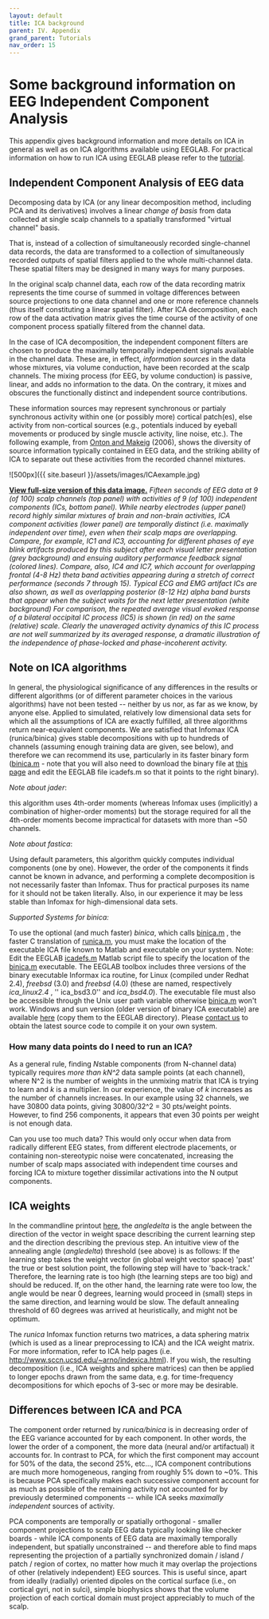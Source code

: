 ```yaml
---
layout: default
title: ICA background 
parent: IV. Appendix
grand_parent: Tutorials
nav_order: 15
---
```


Some background information on EEG Independent Component Analysis
=================================================================

This appendix gives background information and more details on ICA in general as well as on ICA algorithms available using EEGLAB.
For practical information on how to run ICA using EEGLAB please refer to the [tutorial]( /tutorials/single-subject/decomposing-data-using-ICA).



Independent Component Analysis of EEG data
------------------------------------------

Decomposing data by ICA (or any linear decomposition method, including
PCA and its derivatives) involves a linear *change of basis* from data
collected at single scalp channels to a spatially transformed "virtual
channel" basis. 

That is, instead of a collection of simultaneously
recorded single-channel data records, the data are transformed to a
collection of simultaneously recorded outputs of spatial filters applied
to the whole multi-channel data. These spatial filters may be designed
in many ways for many purposes.

In the original scalp channel data, each row of the data recording
matrix represents the time course of summed in voltage differences
between source projections to one data channel and one or more reference
channels (thus itself constituting a linear spatial filter). After ICA
decomposition, each row of the data activation matrix gives the time
course of the activity of one component process spatially filtered from
the channel data.

In the case of ICA decomposition, the independent component filters are
chosen to produce the maximally temporally independent signals available
in the channel data. These are, in effect, *information sources* in the
data whose mixtures, via volume conduction, have been recorded at the
scalp channels. The mixing process (for EEG, by volume conduction) is
passive, linear, and adds no information to the data. On the contrary,
it mixes and obscures the functionally distinct and independent source
contributions.

These information sources may represent synchronous or partialy
synchronous activity within one (or possibly more) cortical patch(es),
else activity from non-cortical sources (e.g., potentials induced by
eyeball movements or produced by single muscle activity, line noise,
etc.). The following example, from [Onton and
Makeig](http://sccn.ucsd.edu/papers/OntonMakeig_ICAERSP06.pdf) (2006),
shows the diversity of source information typically contained in EEG
data, and the striking ability of ICA to separate out these activities
from the recorded channel mixtures.




![500px]({{ site.baseurl }}/assets/images/ICAexample.jpg)




**[View full-size version of this data
image.](/Media:ICAexample_big.jpg "wikilink")** *Fifteen seconds of
EEG data at 9 (of 100) scalp channels (top panel) with activities of 9
(of 100) independent components (ICs, bottom panel). While nearby
electrodes (upper panel) record highly similar mixtures of brain and
non-brain activities, ICA component activities (lower panel) are
temporally distinct (i.e. maximally independent over time), even when
their scalp maps are overlapping. Compare, for example, IC1 and IC3,
accounting for different phases of eye blink artifacts produced by
this subject after each visual letter presentation (grey background)
and ensuing auditory performance feedback signal (colored lines).
Compare, also, IC4 and IC7, which account for overlapping frontal (4-8
Hz) theta band activities appearing during a stretch of correct
performance (seconds 7 through 15). Typical ECG and EMG artifact ICs
are also shown, as well as overlapping posterior (8-12 Hz) alpha band
bursts that appear when the subject waits for the next letter
presentation (white background) For comparison, the repeated average
visual evoked response of a bilateral occipital IC process (IC5) is
shown (in red) on the same (relative) scale. Clearly the unaveraged
activity dynamics of this IC process are not well summarized by its
averaged response, a dramatic illustration of the independence of
phase-locked and phase-incoherent activity.*


Note on ICA algorithms
-----------------------
In general,
the physiological significance of any differences in the results or
different algorithms (or of different parameter choices in the various
algorithms) have not been tested -- neither by us nor, as far as we
know, by anyone else. Applied to simulated, relatively low dimensional
data sets for which all the assumptions of ICA are exactly fulfilled,
all three algorithms return near-equivalent components. We are satisfied
that Infomax ICA (runica/binica) gives stable decompositions with up to
hundreds of channels (assuming enough training data are given, see
below), and therefore we can recommend its use, particularly in its
faster binary form ([binica.m](http://sccn.ucsd.edu/eeglab/locatefile.php?file=binica.m) - note that you will also need
to download the binary file at [this page](/Binica "wikilink") and edit
the EEGLAB file icadefs.m so that it points to the right binary).
 
 *Note about jader*: 
 
 this algorithm uses 4th-order moments (whereas Infomax
uses (implicitly) a combination of higher-order moments) but the storage
required for all the 4th-order moments become impractical for datasets
with more than \~50 channels. 

*Note about fastica*: 

Using default
parameters, this algorithm quickly computes individual components (one
by one). However, the order of the components it finds cannot be known
in advance, and performing a complete decomposition is not necessarily
faster than Infomax. Thus for practical purposes its name for it should
not be taken literally. Also, in our experience it may be less stable
than Infomax for high-dimensional data sets.


*Supported Systems for binica:*
 
To use the optional (and much
faster) *binica*, which calls [binica.m](http://sccn.ucsd.edu/eeglab/locatefile.php?file=binica.m) , the faster C
translation of [runica.m](http://sccn.ucsd.edu/eeglab/locatefile.php?file=runica.m), you must make the location of the
executable ICA file known to Matlab and executable on your system. Note:
Edit the EEGLAB [icadefs.m](http://sccn.ucsd.edu/eeglab/locatefile.php?file=icadefs.m) Matlab script file to specify the
location of the [binica.m](http://sccn.ucsd.edu/eeglab/locatefile.php?file=binica.m) executable. The EEGLAB toolbox
includes three versions of the binary executable Informax ica routine,
for Linux (compiled under Redhat 2.4), *freebsd* (3.0) and *freebsd*
(4.0) (these are named, respectively *ica_linux2.4* , '' ica_bsd3.0''
and *ica_bsd4.0*). The executable file must also be accessible through
the Unix user path variable otherwise [binica.m](http://sccn.ucsd.edu/eeglab/locatefile.php?file=binica.m) won't work.
Windows and sun version (older version of binary ICA executable) are
available [here](http://www.sccn.ucsd.edu/eeglab/binica/) (copy them to
the EEGLAB directory). Please [contact us](mailto:eeglab@sccn.ucsd.edu)
to obtain the latest source code to compile it on your own system.





### How many data points do I need to run an ICA?  
As a general rule, finding
*N*stable components (from N-channel data) typically requires *more
than* *kN^2* data sample points (at each channel), where N^2 is the
number of weights in the unmixing matrix that ICA is trying to learn and
*k* is a multiplier. In our experience, the value of *k* increases as
the number of channels increases. In our example using 32 channels, we
have 30800 data points, giving 30800/32^2 = 30 pts/weight points.
However, to find 256 components, it appears that even 30 points per
weight is not enough data. 



Can you use too much
data? This would only occur when data from radically different EEG
states, from different electrode placements, or containing
non-stereotypic noise were concatenated, increasing the number of scalp
maps associated with independent time courses and forcing ICA to mixture
together dissimilar activations into the N output components. 



ICA weights
------------

In the commandline printout [here](/tutorials/single-subject/decomposing-data-using-ICA#running-ica), 
the *angledelta* is the angle between the
direction of the vector in weight space describing the current learning
step and the direction describing the previous step. An intuitive view
of the annealing angle (*angledelta*) threshold (see above) is as
follows: If the learning step takes the weight vector (in global weight
vector space) 'past' the true or best solution point, the following step
will have to 'back-track.' Therefore, the learning rate is too high (the
learning steps are too big) and should be reduced. If, on the other
hand, the learning rate were too low, the angle would be near 0 degrees,
learning would proceed in (small) steps in the same direction, and
learning would be slow. The default annealing threshold of 60 degrees
was arrived at heuristically, and might not be optimum.


The *runica* Infomax function returns two matrices, a data
sphering matrix (which is used as a linear preprocessing to ICA) and the
ICA weight matrix. For more information, refer to ICA help pages (i.e.
<http://www.sccn.ucsd.edu/~arno/indexica.html>). If you wish, the
resulting decomposition (i.e., ICA weights and sphere matrices) can then
be applied to longer epochs drawn from the same data, e.g. for
time-frequency decompositions for which epochs of 3-sec or more may be
desirable.

Differences between ICA and PCA
---------------------------------

The component order returned by *runica/binica* is in decreasing order
of the EEG variance accounted for by each component. In other words, the
lower the order of a component, the more data (neural and/or
artifactual) it accounts for. In contrast to PCA, for which the first
component may account for 50% of the data, the second 25%, etc..., ICA
component contributions are much more homogeneous, ranging from roughly
5% down to \~0%. This is because PCA specifically makes each successive
component account for as much as possible of the remaining activity not
accounted for by previously determined components -- while ICA seeks
*maximally independent* sources of activity.

PCA components are temporally or spatially orthogonal - smaller
component projections to scalp EEG data typically looking like checker
boards - while ICA components of EEG data are maximally temporally
independent, but spatially unconstrained -- and therefore able to find
maps representing the projection of a partially synchronized domain /
island / patch / region of cortex, no matter how much it may overlap the
projections of other (relatively independent) EEG sources. This is
useful since, apart from ideally (radially) oriented dipoles on the
cortical surface (i.e., on cortical gyri, not in sulci), simple
biophysics shows that the volume projection of each cortical domain must
project appreciably to much of the scalp.


